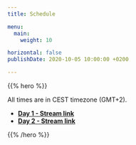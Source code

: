```yaml
---
title: Schedule

menu:
  main:
    weight: 10

horizontal: false
publishDate: 2020-10-05 10:00:00 +0200

---
```


{{% hero %}}

All  times are in CEST timezone (GMT+2).

<ul>
  <li><strong><a href="#">Day 1 - Stream link</a></strong>
  <li><strong><a href="#">Day 2 - Stream link</a></strong>
</ul>

{{% /hero %}}
